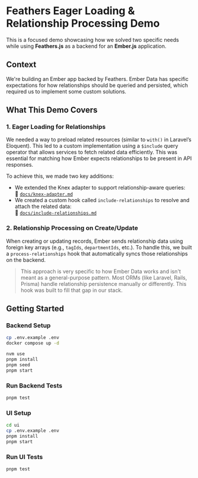 # Feathers Eager Loading & Relationship Processing Demo

This is a focused demo showcasing how we solved two specific needs while using **Feathers.js** as a backend for an **Ember.js** application.

## Context

We're building an Ember app backed by Feathers. Ember Data has specific expectations for how relationships should be queried and persisted, which required us to implement some custom solutions.

## What This Demo Covers

### 1. Eager Loading for Relationships

We needed a way to preload related resources (similar to `with()` in Laravel’s Eloquent). This led to a custom implementation using a `$include` query operator that allows services to fetch related data efficiently. This was essential for matching how Ember expects relationships to be present in API responses.

To achieve this, we made two key additions:

- We extended the Knex adapter to support relationship-aware queries:  
  📄 [`docs/knex-adapter.md`](docs/knex-adapter.md)
- We created a custom hook called `include-relationships` to resolve and attach the related data:  
  📄 [`docs/include-relationships.md`](docs/include-relationships.md)

### 2. Relationship Processing on Create/Update

When creating or updating records, Ember sends relationship data using foreign key arrays (e.g., `tagIds`, `departmentIds`, etc.). To handle this, we built a `process-relationships` hook that automatically syncs those relationships on the backend.

> This approach is very specific to how Ember Data works and isn't meant as a general-purpose pattern. Most ORMs (like Laravel, Rails, Prisma) handle relationship persistence manually or differently. This hook was built to fill that gap in our stack.

## Getting Started

### Backend Setup

```bash
cp .env.example .env
docker compose up -d

nvm use
pnpm install
pnpm seed
pnpm start
```

### Run Backend Tests

```bash
pnpm test
```

### UI Setup

```bash
cd ui
cp .env.example .env
pnpm install
pnpm start
```

### Run UI Tests

```bash
pnpm test
```
